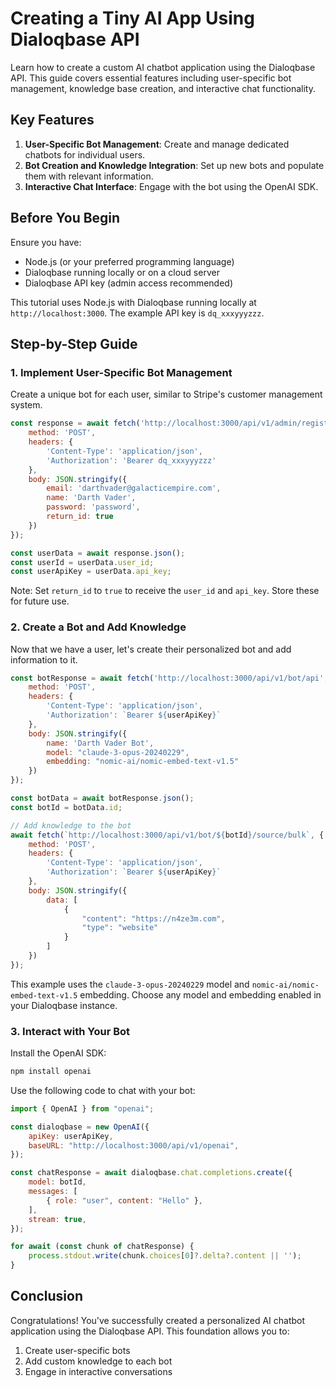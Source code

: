 # Creating a Tiny AI App Using Dialoqbase API

Learn how to create a custom AI chatbot application using the Dialoqbase API. This guide covers essential features including user-specific bot management, knowledge base creation, and interactive chat functionality.

## Key Features

1. **User-Specific Bot Management**: Create and manage dedicated chatbots for individual users.
2. **Bot Creation and Knowledge Integration**: Set up new bots and populate them with relevant information.
3. **Interactive Chat Interface**: Engage with the bot using the OpenAI SDK.

## Before You Begin

Ensure you have:

- Node.js (or your preferred programming language)
- Dialoqbase running locally or on a cloud server
- Dialoqbase API key (admin access recommended)

This tutorial uses Node.js with Dialoqbase running locally at `http://localhost:3000`. The example API key is `dq_xxxyyyzzz`.

## Step-by-Step Guide

### 1. Implement User-Specific Bot Management

Create a unique bot for each user, similar to Stripe's customer management system.

```javascript
const response = await fetch('http://localhost:3000/api/v1/admin/register-user', {
    method: 'POST',
    headers: {
        'Content-Type': 'application/json',
        'Authorization': 'Bearer dq_xxxyyyzzz'
    },
    body: JSON.stringify({
        email: 'darthvader@galacticempire.com',
        name: 'Darth Vader',
        password: 'password',
        return_id: true
    })
});

const userData = await response.json();
const userId = userData.user_id;
const userApiKey = userData.api_key;
```

Note: Set `return_id` to `true` to receive the `user_id` and `api_key`. Store these for future use.

### 2. Create a Bot and Add Knowledge

Now that we have a user, let's create their personalized bot and add information to it.

```javascript
const botResponse = await fetch('http://localhost:3000/api/v1/bot/api', {
    method: 'POST',
    headers: {
        'Content-Type': 'application/json',
        'Authorization': `Bearer ${userApiKey}`
    },
    body: JSON.stringify({
        name: 'Darth Vader Bot',
        model: "claude-3-opus-20240229",
        embedding: "nomic-ai/nomic-embed-text-v1.5"
    })
});

const botData = await botResponse.json();
const botId = botData.id;

// Add knowledge to the bot
await fetch(`http://localhost:3000/api/v1/bot/${botId}/source/bulk`, {
    method: 'POST',
    headers: {
        'Content-Type': 'application/json',
        'Authorization': `Bearer ${userApiKey}`
    },
    body: JSON.stringify({
        data: [
            {
                "content": "https://n4ze3m.com",
                "type": "website"
            }
        ]
    })
});
```

This example uses the `claude-3-opus-20240229` model and `nomic-ai/nomic-embed-text-v1.5` embedding. Choose any model and embedding enabled in your Dialoqbase instance.

### 3. Interact with Your Bot

Install the OpenAI SDK:

```bash
npm install openai
```

Use the following code to chat with your bot:

```javascript
import { OpenAI } from "openai";

const dialoqbase = new OpenAI({
    apiKey: userApiKey,
    baseURL: "http://localhost:3000/api/v1/openai",
});

const chatResponse = await dialoqbase.chat.completions.create({
    model: botId,
    messages: [
        { role: "user", content: "Hello" },
    ],
    stream: true,
});

for await (const chunk of chatResponse) {
    process.stdout.write(chunk.choices[0]?.delta?.content || '');
}
```

## Conclusion

Congratulations! You've successfully created a personalized AI chatbot application using the Dialoqbase API. This foundation allows you to:

1. Create user-specific bots
2. Add custom knowledge to each bot
3. Engage in interactive conversations